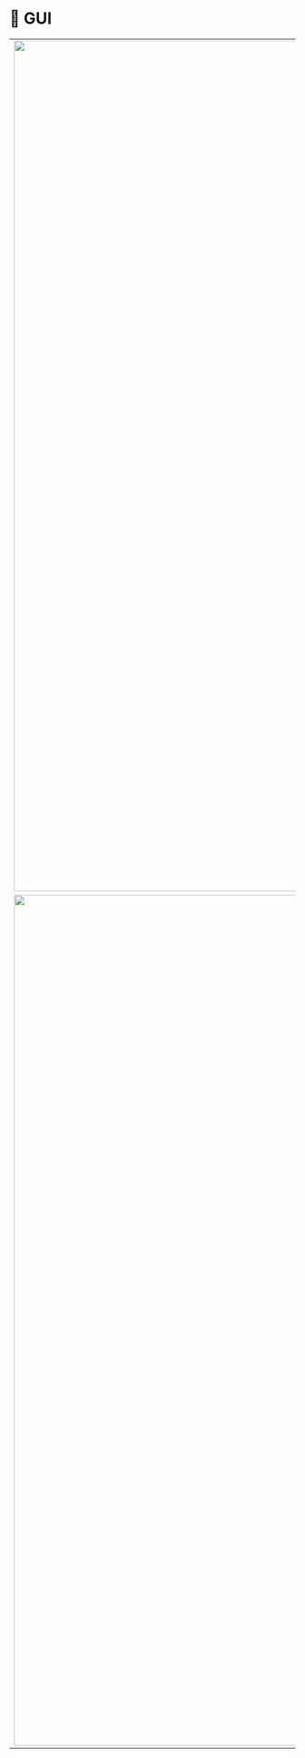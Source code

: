 # 📸 GUI

<table>
  <tr>
    <td><img src="https://github.com/user-attachments/assets/a3328301-8ab6-484a-a9c9-2030d1e15fae" width="1500"/></td>
    <td><img src="https://github.com/user-attachments/assets/175adeb1-214b-40bb-ae8a-78d51dd70b4f" width="1500"/></td>
  </tr>
  <tr>
    <td><img src="https://github.com/user-attachments/assets/848dd146-feb5-4638-a261-60d951881e95" width="1500"/></td>
    <td><img src="https://github.com/user-attachments/assets/17a5e7c8-2495-422f-b079-8ebb8a9b9607" width="1500"/></td>
  </tr>
</table>
